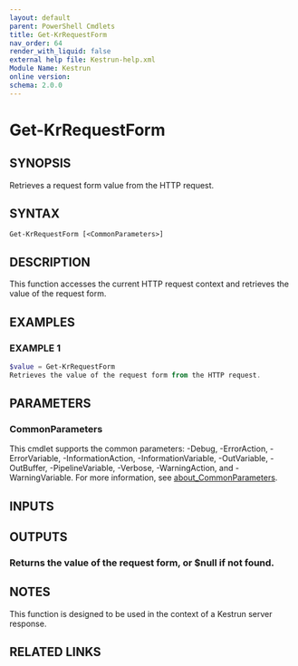 ```yaml
---
layout: default
parent: PowerShell Cmdlets
title: Get-KrRequestForm
nav_order: 64
render_with_liquid: false
external help file: Kestrun-help.xml
Module Name: Kestrun
online version:
schema: 2.0.0
---
```


# Get-KrRequestForm

## SYNOPSIS
Retrieves a request form value from the HTTP request.

## SYNTAX

```
Get-KrRequestForm [<CommonParameters>]
```

## DESCRIPTION
This function accesses the current HTTP request context and retrieves the value
of the request form.

## EXAMPLES

### EXAMPLE 1
```powershell
$value = Get-KrRequestForm
Retrieves the value of the request form from the HTTP request.
```

## PARAMETERS

### CommonParameters
This cmdlet supports the common parameters: -Debug, -ErrorAction, -ErrorVariable, -InformationAction, -InformationVariable, -OutVariable, -OutBuffer, -PipelineVariable, -Verbose, -WarningAction, and -WarningVariable. For more information, see [about_CommonParameters](http://go.microsoft.com/fwlink/?LinkID=113216).

## INPUTS

## OUTPUTS

### Returns the value of the request form, or $null if not found.
## NOTES
This function is designed to be used in the context of a Kestrun server response.

## RELATED LINKS
